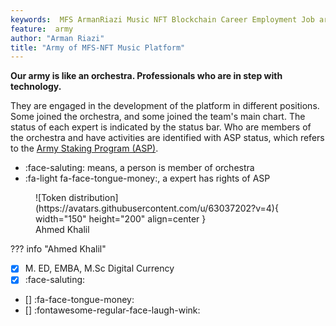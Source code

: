 ```yaml
---
keywords:  MFS ArmanRiazi Music NFT Blockchain Career Employment Job army
feature:  army
author: "Arman Riazi"
title: "Army of MFS-NFT Music Platform"
---
```


**Our army is like an orchestra. Professionals who are in step with technology.**

They are engaged in the development of the platform in different positions. Some joined the orchestra, and some joined the team's main chart. The status of each expert is indicated by the status bar. Who are members of the orchestra and have activities are identified with ASP status, which refers to the [Army Staking Program (ASP)](../career/Employment.md).

- :face-saluting: means, a person is member of orchestra
- :fa-light fa-face-tongue-money:, a expert has rights of ASP

<figure markdown>
![Token distribution](https://avatars.githubusercontent.com/u/63037202?v=4){ width="150" height="200" align=center }
<figcaption>Ahmed Khalil</figcaption>
</figure>

??? info "Ahmed Khalil"

  - [x]  M. ED, EMBA, M.Sc Digital Currency
  - [x] :face-saluting: 
  - [] :fa-face-tongue-money:
  - [] :fontawesome-regular-face-laugh-wink:
